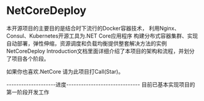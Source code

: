 # NetCoreDeploy
本开源项目的主要目的是结合时下流行的Docker容器技术，
利用Nginx、Consul、Kubernetes开源工具为.NET Core应用程序
构建分布式容器集群、实现自动部署，弹性伸缩，资源调度和负载均衡提供整套解决方法的实例
NetCoreDeploy Introduction文档里面详细介绍了本项目的架构和流程，并划分了项目各个阶段。

如果你也喜欢.NetCore 请为此项目打Call(Star)。



--------------------进度------------------------------
目前已基本实现项目的第一阶段开发工作
